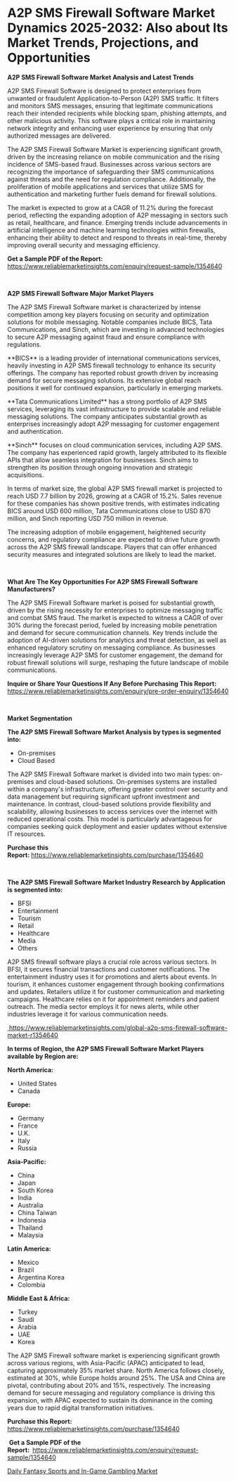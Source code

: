 <p><h1>A2P SMS Firewall Software Market Dynamics 2025-2032: Also about Its Market Trends, Projections, and Opportunities</h1></p><p><strong>A2P SMS Firewall Software Market Analysis and Latest Trends</strong></p>
<p><p>A2P SMS Firewall Software is designed to protect enterprises from unwanted or fraudulent Application-to-Person (A2P) SMS traffic. It filters and monitors SMS messages, ensuring that legitimate communications reach their intended recipients while blocking spam, phishing attempts, and other malicious activity. This software plays a critical role in maintaining network integrity and enhancing user experience by ensuring that only authorized messages are delivered.</p><p>The A2P SMS Firewall Software Market is experiencing significant growth, driven by the increasing reliance on mobile communication and the rising incidence of SMS-based fraud. Businesses across various sectors are recognizing the importance of safeguarding their SMS communications against threats and the need for regulation compliance. Additionally, the proliferation of mobile applications and services that utilize SMS for authentication and marketing further fuels demand for firewall solutions.</p><p>The market is expected to grow at a CAGR of 11.2% during the forecast period, reflecting the expanding adoption of A2P messaging in sectors such as retail, healthcare, and finance. Emerging trends include advancements in artificial intelligence and machine learning technologies within firewalls, enhancing their ability to detect and respond to threats in real-time, thereby improving overall security and messaging efficiency.</p></p>
<p><strong>Get a Sample PDF of the Report:&nbsp;</strong> <a href="https://www.reliablemarketinsights.com/enquiry/request-sample/1354640?utm_campaign=3138&utm_medium=2&utm_source=Github&utm_content=ia&utm_term=11032025&utm_id=a2p-sms-firewall-software">https://www.reliablemarketinsights.com/enquiry/request-sample/1354640</a></p>
<p>&nbsp;</p>
<p><strong>A2P SMS Firewall Software Major Market Players</strong></p>
<p><p>The A2P SMS Firewall Software market is characterized by intense competition among key players focusing on security and optimization solutions for mobile messaging. Notable companies include BICS, Tata Communications, and Sinch, which are investing in advanced technologies to secure A2P messaging against fraud and ensure compliance with regulations.</p><p>**BICS** is a leading provider of international communications services, heavily investing in A2P SMS firewall technology to enhance its security offerings. The company has reported robust growth driven by increasing demand for secure messaging solutions. Its extensive global reach positions it well for continued expansion, particularly in emerging markets.</p><p>**Tata Communications Limited** has a strong portfolio of A2P SMS services, leveraging its vast infrastructure to provide scalable and reliable messaging solutions. The company anticipates substantial growth as enterprises increasingly adopt A2P messaging for customer engagement and authentication.</p><p>**Sinch** focuses on cloud communication services, including A2P SMS. The company has experienced rapid growth, largely attributed to its flexible APIs that allow seamless integration for businesses. Sinch aims to strengthen its position through ongoing innovation and strategic acquisitions.</p><p>In terms of market size, the global A2P SMS firewall market is projected to reach USD 7.7 billion by 2026, growing at a CAGR of 15.2%. Sales revenue for these companies has shown positive trends, with estimates indicating BICS around USD 600 million, Tata Communications close to USD 870 million, and Sinch reporting USD 750 million in revenue.</p><p>The increasing adoption of mobile engagement, heightened security concerns, and regulatory compliance are expected to drive future growth across the A2P SMS firewall landscape. Players that can offer enhanced security measures and integrated solutions are likely to lead the market.</p></p>
<p>&nbsp;</p>
<p><strong>What Are The Key Opportunities For A2P SMS Firewall Software Manufacturers?</strong></p>
<p><p>The A2P SMS Firewall Software market is poised for substantial growth, driven by the rising necessity for enterprises to optimize messaging traffic and combat SMS fraud. The market is expected to witness a CAGR of over 30% during the forecast period, fueled by increasing mobile penetration and demand for secure communication channels. Key trends include the adoption of AI-driven solutions for analytics and threat detection, as well as enhanced regulatory scrutiny on messaging compliance. As businesses increasingly leverage A2P SMS for customer engagement, the demand for robust firewall solutions will surge, reshaping the future landscape of mobile communications.</p></p>
<p><strong>Inquire or Share Your Questions If Any Before Purchasing This Report:</strong> <a href="https://www.reliablemarketinsights.com/enquiry/pre-order-enquiry/1354640?utm_campaign=3138&utm_medium=2&utm_source=Github&utm_content=ia&utm_term=11032025&utm_id=a2p-sms-firewall-software">https://www.reliablemarketinsights.com/enquiry/pre-order-enquiry/1354640</a></p>
<p>&nbsp;</p>
<p><strong>Market Segmentation</strong></p>
<p><strong>The A2P SMS Firewall Software Market Analysis by types is segmented into:</strong></p>
<p><ul><li>On-premises</li><li>Cloud Based</li></ul></p>
<p><p>The A2P SMS Firewall Software market is divided into two main types: on-premises and cloud-based solutions. On-premises systems are installed within a company's infrastructure, offering greater control over security and data management but requiring significant upfront investment and maintenance. In contrast, cloud-based solutions provide flexibility and scalability, allowing businesses to access services over the internet with reduced operational costs. This model is particularly advantageous for companies seeking quick deployment and easier updates without extensive IT resources.</p></p>
<p><strong>Purchase this Report:&nbsp;</strong><a href="https://www.reliablemarketinsights.com/purchase/1354640?utm_campaign=3138&utm_medium=2&utm_source=Github&utm_content=ia&utm_term=11032025&utm_id=a2p-sms-firewall-software">https://www.reliablemarketinsights.com/purchase/1354640</a></p>
<p>&nbsp;</p>
<p><strong>The A2P SMS Firewall Software Market Industry Research by Application is segmented into:</strong></p>
<p><ul><li>BFSI</li><li>Entertainment</li><li>Tourism</li><li>Retail</li><li>Healthcare</li><li>Media</li><li>Others</li></ul></p>
<p><p>A2P SMS firewall software plays a crucial role across various sectors. In BFSI, it secures financial transactions and customer notifications. The entertainment industry uses it for promotions and alerts about events. In tourism, it enhances customer engagement through booking confirmations and updates. Retailers utilize it for customer communication and marketing campaigns. Healthcare relies on it for appointment reminders and patient outreach. The media sector employs it for news alerts, while other industries leverage it for various communication needs.</p></p>
<p><a href="https://www.reliablemarketinsights.com/global-a2p-sms-firewall-software-market-r1354640?utm_campaign=3138&utm_medium=2&utm_source=Github&utm_content=ia&utm_term=11032025&utm_id=a2p-sms-firewall-software">&nbsp;https://www.reliablemarketinsights.com/global-a2p-sms-firewall-software-market-r1354640</a></p>
<p><strong>In terms of Region, the A2P SMS Firewall Software Market Players available by Region are:</strong></p>
<p>
    <p> <strong> North America: </strong>
        <ul>
            <li>United States</li>
            <li>Canada</li>
        </ul>
        </p> 
    <p> <strong> Europe: </strong>
        <ul>
            <li>Germany</li>
            <li>France</li>
            <li>U.K.</li>
            <li>Italy</li>
            <li>Russia</li>
        </ul>
        </p> 
    <p> <strong> Asia-Pacific: </strong>
        <ul>
            <li>China</li>
            <li>Japan</li>
            <li>South Korea</li>
            <li>India</li>
            <li>Australia</li>
            <li>China Taiwan</li>
            <li>Indonesia</li>
            <li>Thailand</li>
            <li>Malaysia</li>
        </ul>
        </p> 
    <p> <strong> Latin America: </strong>
        <ul>
            <li>Mexico</li>
            <li>Brazil</li>
            <li>Argentina Korea</li>
            <li>Colombia</li>
        </ul>
        </p> 
    <p> <strong> Middle East & Africa: </strong>
        <ul>
            <li>Turkey</li>
            <li>Saudi</li>
            <li>Arabia</li>
            <li>UAE</li>
            <li>Korea</li>
        </ul>
    </p>
    </p>
<p><p>The A2P SMS Firewall software market is experiencing significant growth across various regions, with Asia-Pacific (APAC) anticipated to lead, capturing approximately 35% market share. North America follows closely, estimated at 30%, while Europe holds around 25%. The USA and China are pivotal, contributing about 20% and 15%, respectively. The increasing demand for secure messaging and regulatory compliance is driving this expansion, with APAC expected to sustain its dominance in the coming years due to rapid digital transformation initiatives.</p></p>
<p><strong>Purchase this Report: </strong><a href="https://www.reliablemarketinsights.com/purchase/1354640?utm_campaign=3138&utm_medium=2&utm_source=Github&utm_content=ia&utm_term=11032025&utm_id=a2p-sms-firewall-software">https://www.reliablemarketinsights.com/purchase/1354640</a></p>
<p>&nbsp;<strong>Get a Sample PDF of the Report:&nbsp;&nbsp;</strong><a href="https://www.reliablemarketinsights.com/enquiry/request-sample/1354640?utm_campaign=3138&utm_medium=2&utm_source=Github&utm_content=ia&utm_term=11032025&utm_id=a2p-sms-firewall-software">https://www.reliablemarketinsights.com/enquiry/request-sample/1354640</a></p>
<p><strong></strong></p>
<p><p><a href="https://github.com/lazregaartun/Market-Research-Report-List-1/blob/main/daily-fantasy-sports-and-in-game-gambling-market.md?utm_campaign=3138&utm_medium=2&utm_source=Github&utm_content=ia&utm_term=11032025&utm_id=a2p-sms-firewall-software">Daily Fantasy Sports and In-Game Gambling Market</a></p></p>